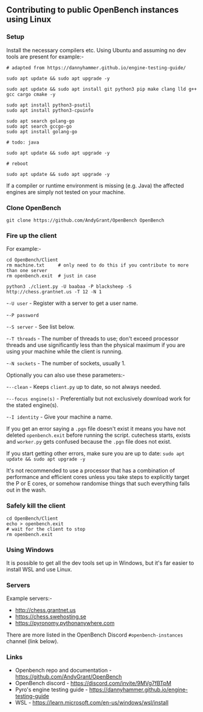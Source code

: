 ## Contributing to public OpenBench instances using Linux

### Setup

Install the necessary compilers etc. Using Ubuntu and assuming no dev tools are present for example:-

```
# adapted from https://dannyhammer.github.io/engine-testing-guide/
 
sudo apt update && sudo apt upgrade -y

sudo apt update && sudo apt install git python3 pip make clang lld g++ gcc cargo cmake -y

sudo apt install python3-psutil
sudo apt install python3-cpuinfo

sudo apt search golang-go
sudo apt search gccgo-go
sudo apt install golang-go

# todo: java

sudo apt update && sudo apt upgrade -y

# reboot

sudo apt update && sudo apt upgrade -y
```

If a compiler or runtime environment is missing (e.g. Java) the affected engines are simply not tested on your machine.

### Clone OpenBench

```
git clone https://github.com/AndyGrant/OpenBench OpenBench
```

### Fire up the client 

For example:-

```
cd OpenBench/Client
rm machine.txt     # only need to do this if you contribute to more than one server
rm openbench.exit  # just in case

python3 ./client.py -U baabaa -P blacksheep -S http://chess.grantnet.us -T 12 -N 1 
```

-```-U user``` - Register with a server to get a user name.

-```-P password```

-```-S server``` - See list below.

-```-T threads``` - The number of threads to use; don't exceed processor threads and use significantly less than the physical maximum if you are using your machine while the client is running.

-```-N sockets``` - The number of sockets, usually 1.

Optionally you can also use these parameters:-

-```--clean``` - Keeps ```client.py``` up to date, so not always needed.

-```--focus engine(s)``` - Preferentially but not exclusively download work for the stated engine(s). 

-```-I identity``` - Give your machine a name.

If you get an error saying a ```.pgn``` file doesn't exist it means you have not deleted ```openbench.exit``` before running the script. cutechess starts, exists and ```worker.py``` gets confused because the ```.pgn``` file does not exist.

If you start getting other errors, make sure you are up to date: ```sudo apt update && sudo apt upgrade -y```

It's not recommended to use a processor that has a combination of performance and efficient cores unless you take steps to explicitly target the P or E cores, or somehow randomise things that such everything falls out in the wash.  

### Safely kill the client

```
cd OpenBench/Client
echo > openbench.exit
# wait for the client to stop
rm openbench.exit
```

### Using Windows

It is possible to get all the dev tools set up in Windows, but it's far easier to install WSL and use Linux.

### Servers

Example servers:-

- http://chess.grantnet.us 
- https://chess.swehosting.se
- https://pyronomy.pythonanywhere.com

There are more listed in the OpenBench Discord ```#openbench-instances``` channel (link below).

### Links

- Openbench repo and documentation - https://github.com/AndyGrant/OpenBench
- OpenBench discord - https://discord.com/invite/9MVg7fBTpM
- Pyro's engine testing guide - https://dannyhammer.github.io/engine-testing-guide
- WSL - https://learn.microsoft.com/en-us/windows/wsl/install
    

